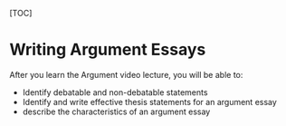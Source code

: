 [TOC]

# Writing Argument Essays

After you learn the Argument video lecture, you will be able to:

- Identify debatable and non-debatable statements
- Identify and write effective thesis statements for an argument essay
- describe the characteristics of an argument essay

